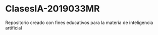 # ClasesIA-2019033MR
Repositorio creado con fines educativos para la materia de inteligencia artificial
